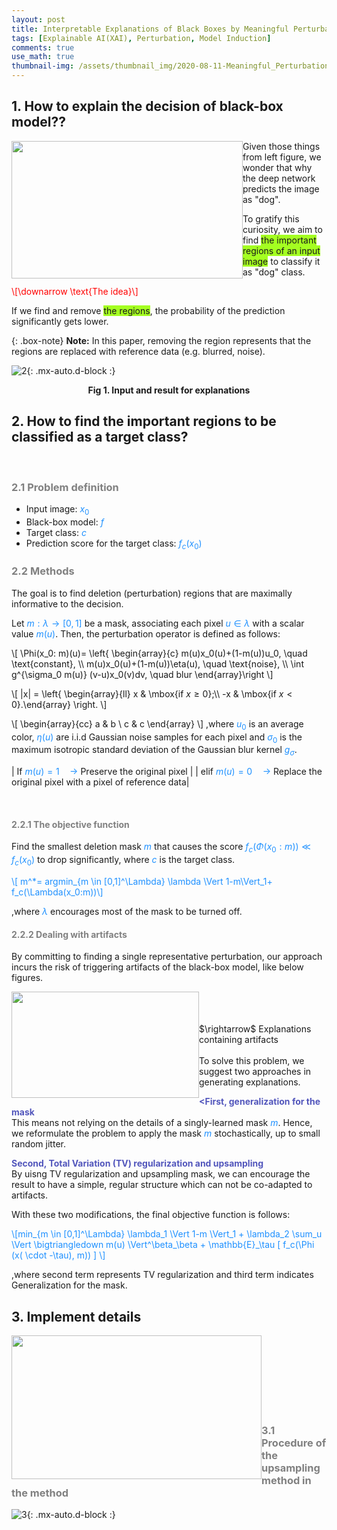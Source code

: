 ```yaml
---
layout: post
title: Interpretable Explanations of Black Boxes by Meaningful Perturbation
tags: [Explainable AI(XAI), Perturbation, Model Induction]
comments: true
use_math: true
thumbnail-img: /assets/thumbnail_img/2020-08-11-Meaningful_Perturbation/post.png
---
```


## 1. How to explain the decision of black-box model??

<img src="https://da2so.github.io/assets/post_img/2020-08-11-Meaningful_Perturbation/1.png" width="370" height="220" style="float: left">

Given those things from left figure, we wonder that why the deep network predicts the image as "dog".


To gratify this curiosity, we aim to find <span style="background-color: #A4FF21">the important regions of an input image</span> to classify it as "dog" class.

<span style="color: red">\\[\downarrow \text{The idea}\\] </span>

If we find and remove <span style="background-color: #A4FF21">the regions</span>, the probability of the prediction significantly gets lower.


{: .box-note}
**Note:** In this paper, removing the region represents that the regions are replaced with reference data (e.g. blurred, noise).


![2](https://da2so.github.io/assets/post_img/2020-08-11-Meaningful_Perturbation/2.png){: .mx-auto.d-block :}

<p align=center><b>Fig 1. Input and result for explanations </b></p>


## 2. How to find the important regions to be classified as a target class?

<br />

### <span style="color:gray">2.1 Problem definition </span>

* Input image: <span style="color:DodgerBlue">$x_0$</span>
* Black-box model: <span style="color:DodgerBlue">$f$</span>
* Target class: <span style="color:DodgerBlue">$c$</span>
* Prediction score for the target class: <span style="color:DodgerBlue">$f_c(x_0)$</span>


### <span style="color:gray">2.2 Methods </span>  
The goal is to find deletion (perturbation) regions that are maximally informative to the decision.


Let <span style="color:DodgerBlue">$m:\lambda \rightarrow [0,1]$</span> be a mask, associating each pixel <span style="color:DodgerBlue">$u \in \lambda$</span> with a scalar value <span style="color:DodgerBlue">$m(u)$</span>.
Then, the perturbation operator is defined as follows:

\\[ \Phi(x_0: m)(u)= \\left\{ \\begin{array}{c} m(u)x_0(u)+(1-m(u))u_0, \quad \text{constant}, \\\\ m(u)x_0(u)+(1-m(u))\eta(u), \quad \text{noise}, \\\\ \int g^{\sigma_0 m(u)} (v-u)x_0(v)dv, \quad blur \\end{array}\\right \\]


\\[ |x| = \left\{ \\begin{array}{ll}
         x & \mbox{if $x \geq 0$};\\\\
        -x & \mbox{if $x < 0$}.\\end{array} \right. \\] 

\\[
\\begin{array}{cc}
  a & b \\
  c & c
\\end{array}
\\]
,where <span style="color:DodgerBlue">$u_0$</span> is an average color, <span style="color:DodgerBlue">$\eta(u)$</span> are i.i.d Gaussian noise samples for each pixel and <span style="color:DodgerBlue">$\sigma_0$</span> is the maximum isotropic standard deviation of the Gaussian blur kernel <span style="color:DodgerBlue">$g_\sigma$</span>.


| If <span style="color:DodgerBlue">$m(u)=1 \quad \rightarrow$</span> Preserve the original pixel |
| elif <span style="color:DodgerBlue">$m(u)=0 \quad \rightarrow$</span> Replace the original pixel with a pixel of reference data|


<br />

#### <span style="color:gray"> 2.2.1 The objective function </span>
Find the smallest deletion mask <span style="color:DodgerBlue">$m$</span> that causes the score <span style="color:DodgerBlue">$f_c(\Phi (x_0:m)) \ll f_c(x_0)$</span> to drop significantly, where <span style="color:DodgerBlue">$c$</span> is the target class.

<span style="color:DodgerBlue">\\[ m^*= argmin_{m \in [0,1]^\Lambda} \lambda \Vert 1-m\Vert_1+ f_c(\Lambda(x_0:m))\\] </span>

,where <span style="color:DodgerBlue">$\lambda$</span> encourages most of the mask to be turned off.


#### <span style="color:gray">2.2.2 Dealing with artifacts</span>
By committing to finding a single representative perturbation, our approach incurs the risk of triggering artifacts of the black-box model, like below figures.

<img src="https://da2so.github.io/assets/post_img/2020-08-11-Meaningful_Perturbation/3.png" width="300" height="170" style="float: left">
<br />
<br />
<br />
$\rightarrow$ Explanations containing artifacts

<br />
<br />
To solve this problem, we suggest two approaches in generating explanations.


<span style="color:#5256BC"><b><First, generalization for the mask</b></span>  
This means not relying on the details of a singly-learned mask <span style="color:DodgerBlue">$m$</span>. Hence, we reformulate the problem to apply the mask <span style="color:DodgerBlue">$m$</span> stochastically, up to small random jitter.


<span style="color:#5256BC"><b>Second, Total Variation (TV) regularization and upsampling</b></span>  
By uisng TV regularization and upsampling mask, we can encourage the result to have a simple, regular structure which can not be co-adapted to artifacts.

With these two modifications, the final objective function is follows:

<span style="color:DodgerBlue">\\[min_{m \in [0,1]^\Lambda} \lambda_1 \Vert 1-m \Vert_1 + \lambda_2 \sum_u \Vert \bigtriangledown m(u) \Vert^\beta_\beta + \mathbb{E}_\tau \[ f_c(\Phi (x( \cdot -\tau), m)) \] \\] </span>

,where second term represents TV regularization and third term indicates Generalization for the mask.


## 3. Implement details

<img src="https://da2so.github.io/assets/post_img/2020-08-11-Meaningful_Perturbation/4.png" width="400" height="230" style="float: left">

<br />
<br />
<br />
<br />
<br />
<br />
<br />

### <span style="color:gray">3.1 Procedure of the upsampling method in the method</span>


![3](https://da2so.github.io/assets/post_img/2020-08-11-Meaningful_Perturbation/5.png){: .mx-auto.d-block :}
